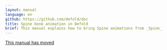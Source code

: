 ```yaml
---
layout: manual
language: en
github: https://github.com/defold/doc
title: Spine bone animation in Defold
brief: This manual explains how to bring Spine animations from _Spine_ into Defold.
---
```


[This manual has moved](/extension-spine)